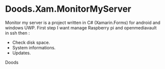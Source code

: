 # Doods.Xam.MonitorMyServer

Monitor my server is a project written in C# (Xamarin.Forms) for android and windows UWP.
First step I want manage Raspberry pi and openmediavault in ssh
then :
  * Check disk space.
  * System informations.
  * Updates.
  
  Doods
